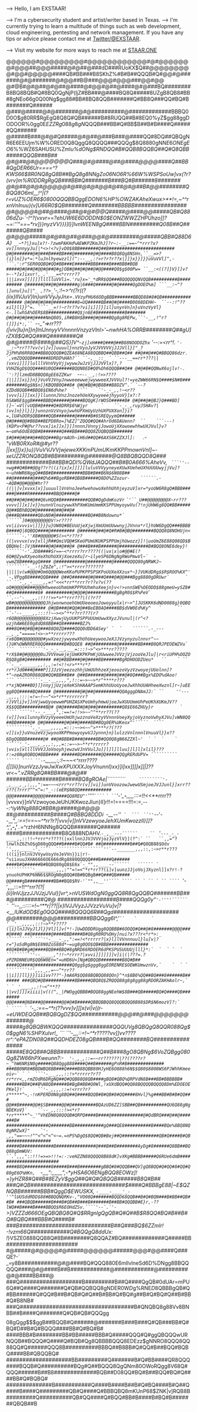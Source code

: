 --> Hello, I am EXSTAAR!

 --> I'm a cybersecurity student and artist/writer based in Texas.
 --> I'm currently trying to learn a multitude of things such as web development, cloud engineering, pentesting and network management. If you have any tips or advice please contact me at [Twitter/@EXSTAAR](https://www.twitter.com/exstaar).

 --> Visit my website for more ways to reach me at [STAAR.ONE](https://www.staar.one/)

 @@@@@@#@@@@@@@@@#@@@@@@@@@@@@#@#@@@@@@@#@@@##@@@#####@#@##@###dD###RUoKX$Q##@@@@@@@@@#@@#@@@@@####QB#BB###B8SKhZ%#B#B##QQQB#Q#@@#@#######@#@#######@#@@##B@###@@@#@@@###@@#@@
@#@B#@#@##@#@##@####@#@@#@##@####@#@###BQ########B8BQ8BQB#Q#8BQ0QgNjP(ljZ#BB###@####BQ8Q#####8UZgB8QB8#BB#8gNEo66g0Q00Ng$gg88#BB#8BQ8QQB#######Q#BB8Q###QQ#BQ#B#######Q######
@###@#####@#@#######@#@##########@#############BBBQ0D0O$$g8$0RR$RgEgQ8Q8Q#QB######B#8RUQQ##B#8EQ0%yZ$gg88ggDODOOR%0gg0E$EZZRg088g8gN$QQQB###BB#Q#BB$B##B#B####Q######QQ######
@#####B###@#@#Q#####@#@##@###B###@####QQ#8DQ##QBQgNR6E6EEUjm%W%ORED0Q8QggQ8QQQQ###QQQg$8Q8880gN$NE6ONEgEO$6%%WZ6SAHUSU%Zml*u%dONg$$RND$QQ#B#QQB8BQQBQ##Q#Q8QBB#####QQQB###B##
@#@##@#@@@@@@@Q###@#@####@##@####@@@@####Q##BB#QgDER66Ur====^?KWS66$$8$R0NQ8gQ8B##BgQ8g8NNgZo06NO6R%66W%WSPSoUw]vx(?*r?(vr*v]m%R0DDRgRgQB###BB#Q#######B###BQ#B######8#######
@#@##@#@#@@@@@#@##@#@#@@#@##@#@##B#@@########QBQQ8O6ml__!^|(?r=*vUZ%OER6$0800QQQBBQggEDON6%HP%OWZAKAheXwux>**!=,~^^rxnVnlnuu}(v]U66R0$QB#######Q########BBBBB################
@#@@@@#@##@####@##@#@#@@Q#####@####@@#####QB#Q8806dZu-`-!^?(vxvr==?ehUW6E6DODDN$0$EONZWWZZHPUhzo]]?~=_:''"==~*rv]}}nyzVV}}}]l}]lvnWEEN8gQ####BBN#########Q08B##Q#######QB####
@#@@@#####@#@##@##@###@@#@#########@#####QBB#Q88D6A} `__~*?|}xu]x?!-?zwmPAKHd%AEWKPZKmJhJ]?r~:-__:==~^*rrr?x?vv]]nnnyyJu]|*<>!<?v}vD0$8BB#######Q##B#########################
@#@#######@#@###B###BB###@#######@#@####B8Q8Qg8NSHn,``__=>?(i}ln]}v*=:*luJnlhyewzzl](^:--__,:!>r?r?r??x|]]}x}}]}}uVuVVl]^,-```.':r^SER0QQBQ#QQ#BB###E######BBB####B###BBB#BQB
#####@#@##@#@@#@##@#g}OB#@##@#@##@#@@####Q0$g$00Pw= ``__:<((?]}V}]]v?>--*]x]ixvr!,_.'___=<*rrrr??|||ixvx]]]]]]llllluVVli=.'ru}x='_*dRR$QQ###BQQQQQQNVQQB##########B##########
@######@##@#@#######g|6###Q######@#@#####QgDOEO%m] ```__:~^?|]unul}u]|^_ ,??>_`'-_,:!~>^r(?r((?(iix}llVJuV}ln}unVVyJyJnx=`.VVzyPHU66ODgBBB#######BBQD88#8#QB#################
@#@##@#@##@#########8=UQ#####BB##@#@####B0088DEHH~  ``--:!^??xil}ll}}^=. ````__=!!~r?r??v?vi]i]]]}]il]unynVn]n}uVnzVyVl}<-.llwhSA%OER$8B###########Q$jn6E#B##########B#######
@#@##@#@##@####NmQ80S,iR#B8H$B###@#@###BQg8g8REPw,``'-__,!^r?(]]}i*:,`` `--_"=>rr???(|viv]lu}n]}n]lnlJnnyyVVnnnnVnzyzVlnl>'~nwhHA%OR$R$B########Q##gU]rZX8$Q#QQ###Q########Q#
@#@####@8###@##QS}]V^`~zj]xH###Q###@##B88NOODOZhx`  '_--_:=<rr^!_. ````'-__:~*rr???vv(v|]v]]uuuul}nnzVyoJyVJVVVVVjJJJVll}]"_?JjPH%R6RR8Q##BB8QQQQB#QZEA68NEA88QQBBQ##QBB##Q##
##@##@##Q#BBQQ86dzr.   `,vmZQQQQB######8DRDD%HAh?`` ``-,__::_ ` ``---__==rr*???||(vxvi]]]]lulllVVnVVyVjjwywwJwJzVjJJJVVlx]?,?VVHZ6gD$QQQ###8U0QQ######BQQN8ED#Q0%Oh6QQQB##Q##
@#@#B#QQNwX6ojlv!-.     `':?]lzmdD8BBQQ8gEE6ZZKwr  ````-_-``````--__,:!>>????(||]]]xi}}n}}VuVVJVnyJnwweeewwejwywweeXJVVVul?!=yeZWW66RN$Q####$N#B##########8g$N$n]}KBQ0B0Q##8#
@#@#B@#@B8B##B8DZV^.` `--?XZDd8QQB##BBQ8$EN6d%he?  ` ````    `'-_-_,,!~<r??|vvv]i]]]xx]}llunnnJVnzJnozehUeXXywyeeejhyyoV}]x?:?hSAW6E$ggB####BBBQ######@####BQQgK]rWOSO#####B#
@#@##@#@BJ}Q###BD](]~`=Vl(vUQB#B####Q#8DRR$6%Wjyr     `    ``-_-_,ruyJSHAv?|(vv]n}}l}]}}unnznVzVnyojwwhUPXmUyUzhUXPUXXon]}i?=,lUA%OOR$QBB###QQB#######@#####B#6SREQyymQ######
@#@###@@#B8B##BEPD8Ro=]%EZ]^ZQQQ#QQ#AhrOd6DAUenn?  ``    ```---!(KDPx<P#@%r??vvx]ix]]x]}]]nnnnJVnnyjJowoUjXXowoewhhwUXJVul}v?=~om%6OdE8QB#B#######Q###BB###BQQ8ZUQBQQB#######
$#@##@#@##@##BQQ###BgrmAUh~iH6d##QQ#6AXS6KZZXJl]:   ``````.-_"vWB0RXoR#@#yr??||xx]]}x}}u}}VuVVJVVjwjeweXKKmPUmUKmKKPPmownVnl]~-xeUZZRONQ8QB#BB########@#######@Q8BBQBQQD8Q###
#############B##BB#QDl%QWdJAQQQ##B#B0A666%AheVv,   ` ```''-->wg##Q#B##@@g??r?((i?ix]x]]]]]luluVVVyyneyeXUwXUeheUXhUUUUwyjjVu]?<~uhHWR6NggQ##BB#B###########BBB#B##B6N$6N08B##
##@#######@###Q%6##BgoRB##QB8B#####Q8DO%ZZozur-    ``````.-~AQB#@@#@@@#hr??((||]v]xvxx]x]]uuuullVnVnoJeehwehowoXehhUhhjeyzuV]xr=*yoUW6R8gQ#BBB######@####R#########BB@Q####@#
##@##@#@##@##Q6vHQQ#B##########QQB#QgDdmKozVr`   ```` `'``_U##@@@@@@@@X~rr???vvvv]]]x]]v}}nunnVlnuzywwXhPXmKUmUmmKKSPPUmyoywVu(?!njUHW6g8QQ#BB#####Q@##BBhBQQ#@######@##@##@#
@###B@######Q8oN0#@############BQ##B8Ndownu*`       ``````]0#@@@@@@@@V!>r????vv|iivvviv|]]}}}u}UW8Q#BEUoUjeXjwjXmUUmUUwwnyjJVnnx*rl}hUW6DgQQ###BBBBB####Q|8QBQQ####@#########
@######@##@#Q#R#B#@B@########BQQQ8Q8NOHUjn<     ``````-.''X8#@@@@@#S(><*r??r?((|vvvvx(vv}xlljR##QmiVQ@#SKeUPUmUKUKPSPPUmjhUwozz}]!|uoUmZ6E88Q08QD$BQBQHel:]VjN#####@#@##@##@#
@###B###B######@###########B#BQQ8ONE6dey}!      ``````'-'.JD8####Sr==~<*rrrr?rr????((|vx|x|o#@@#E(?6Q#@ZywXXyeoXeXhUhUXXjXoezeXu]r~ilyeSP6DNgNgRWoPmwVl~`  -vwmZ8B####ggQ####
@###########@#########@#####QQQQ80gNRWKJ~     ````````-__-!jZ$Ze^,:!^><*rrrr???????|||||v(w#@@@#Om6Q@@@WeeKKoPUPKPPSPSKPoUUXeXXzux*~}]VUKdDRg$$R$ROO%KX^'`-,VPggB8####QQB####
@##Q######@#@###Q###@#@@###Bgg8880gDRUwr`      ` `` ``-_,_-____,,=!^<<<*rr**rrr?r??v?v(??oQ#@@@@#B##@@@HhweeoUhmUmKPPPUUhmhoXeejn}v<!>vnnSWE%OEODD$88gmeU=ySZ8###Q#########8#
##########@#@@#@##########BgBgR0$$R%PeV`         `  ``.--'-___,,:!!!!>>*>**rrr???|((?r??wB#@@@@@@@@@@@QJhjwonwnoehUmUUeeoeoJowoyyulx|r~>^]JUSKKK6dND0088g}0QBQB##############
@#@B###@#Q@#@##BeEB0AQ####BB$dVW0Ed%Ky^   `      `` ``-'--____,,:::!!~~><>^**r?rr???(r?r6QB@@@@@@@@@@8XzjXwwjUyUUKPSPPUUUmUwwXXyzJVunul|(r^<?uzjhAW6EE0g8dQ88BB##Q8######BZJ%
###8Q##@#B@#@###88Q0ZQ####QQQ0dDD6ASey' `  `    ``````.-_---__,_,"=====!<>~>**rrrrr???rx6QB#@@@@@@@@#ywXzezjywyewXhUhUeeywooJeXJJVzynyzulnnvr^~~(}UK%OWNRRER0QQ#######B#BQQE8
##@#########@#######BB###B0QRJPEOEWZVu` ```  `````````'-_-_-__,___=:::!~>^<>***rr?????*rX$8#@#@@@@@0uJVVVewejejUmKKPKPmKjUUwweeJVVzjVjzooVeJlu]|r<riUPH%OOZOR$Q8gB#Q#########
##@#BBB###@#@####BB######BgRDHOODZUeu*   ``    ` `` ``-__-______,,:,,:=!<!!<r>***r*?rr*rJd0###@###P]]JJzVjeezozhhjUmUUhhzeXjeoozoVyzVzwoyejUUolnn]?*^~neAZROR088QB#QQ#BB##B##
@##B######@####@##@#8Q###Bgx%EDO%dAoo!   ``` `````````-__-__,,,,",!::=~>~~>*r^****r???r*xjNQ###BO}]}nnyjjUzjeXeKShHAAAPSemKhhUUoUyoeJwXhhUUAHheeXwznl]r~]uEEgg8QQ#####BQ#####
@#########@#@##@#########QQAgggDNAmJJ:` ``     ```` ``''---_,,,,::::=!=~!~~^<>*r**rrrrrrr?r]VVli}v]]nVjwwUyoewwmPUHZASXPeUmhyhmwUjoeJwXUUUmmUhPeUKhXUKmJV??X$$QQB#########B@#
@#@#####B#@#@##@#########Q8$E66ZHUy}r          ` ```` ````''--_-___,",:==!=!!>>~~^^**rr??(??(v]]]vxilunnyXVzyVyeeeUmUhjwzznoVeXzyVVnnnVoeyXyjoVyznoVwhyXJVu]vWN8QQ##BB#####@#
@#@#######@#@##@####BB#BQg0ER%UKeox^'`````  ```` `````````'._-____,,,,,=:::~~><~~^>****r?(???v]]iv}}uVnuzeVzjwyooXKPPmowyoywVJJynnn}n}lulzzVnlnnnlVnuuVl}}x??6DgQQBBB######@#
##@#BBB#B###@####BB#QQ0Q8gN66ZZXl~'  ` `  `    ` `` ` `````'_'-___,_,,,:,,,=::=~~>~**r*rrrrr?|vviv]xllllVVVJJoVooyhjewzwVJnVVulJu]]l]l]lluu]]l]l]xlil}???r:=z6Ng8QBQQ#BBB####
######BQ#######@Q#####QQgRERdUPV= ``````````  ````` ```` ``-`-____,_,,_,,,:,:!~~~<^r*rrr????(|]]ii}]nunVzzJywJwXwXPUXXXJoyVnunnl}xx}]i]xx]]]]x]]|]??vr<~".vZRRg8Q##BB###@#@##
######BB########B#####BQ8gROAe|``````````` `   ` `` `````````'-_,___,_,:,,,":==~~~<rrr*rr??r(v]]vi]]unVVoozowJwewUSmjoeJVJJunl}]xrr??r??(?rrr?^^<^=:"_-:(eER$N8QQ############
@@@#######@@@@@########QQ8REU^'``''''` ```` `  ```` ` `` ````'-'___-__,,,,,:::=!!<<**r*rrr??|vvvxv}]nVVzwoyoeJeUhUKKwozJlun}ll]r!!=!====!!!=:=,_---:^iyWNg888Q#BB#@#####@#@@@
##@##########B####Q#BBBQ8DDDi` `-__--''````  `  ``` ```` ` ``''`-_-'--,,_,",,:==!==~~^*rr?r?|vvv|v]]nVVzewyoeJehXUmKwozzll}]]?^,'___,-,'__``.``=^rzhH6NNNg8QQQB#######Q######
####B############B8Q888NDAHV.``-_,__---``````    `` ` `` ` `` ``'```---_-_-____,,::!!~*rrr*r????(|xxllnnJJVJVVVjozJyzVlV}](?^:` ``   ``,,=^?lnwlhZ6Z%O$gD80gQQQ##B####B#QQ#B#
##@##########B##Q#Q8QB88$Odv `',,,_____-'.````  ``````````````````''`--_______,,,::,:~>r**r???(((i}}nlnVJVVywVoyVeJeVVn}}i|r!-^viixuuJXHA6666OE666dRg8880QQQQQ###B####Q######
####B#Q######B#BQBQ80gQ8$E6x`-_"",,____--``````   `````` ` ``````````'________,,,:""=!=<^*r*rr??(i]v]uunzJJjoVojJXyznl]]x?r!-?ynuohUPHKP6NN6$$ROgN0gBQQ#8B#BQBgB##Q###QB#####
@@####gB##########BB##BQ8$RV-'`"",,__''```` ```` `` ` `` ` `` ```` ```'-'__,__,,,:::=!!^^r*rr?(?|(ii}lnVJjzzJJVJzjJVul}]vr^,>nVUSWdOgN0ggQQ8R8QgQQBQ#######BB###@#########Q#@
##################B####QQQg0y"`'-''''``````    ` `            ` `` `  ``'_'-_-_,,::::::=!~^**r|??||x}lVJJVyzJJVzzVuVu]v|?<__lUKdOD$Eg0QQQ####BQQQQ6R##Qgd####################
@@########@@@##########BBQQgg6l^,'` `` ` ``    `      ``   `` ` `` `  ` ``'__'__,,,,,::!~>**r????(|i}lnJJVyJlJl}}Vl]l]v(*!-]UwDDDDRUgg8QQBBB#6OOQQ#Q##@#8#######@@@@####@###@
##@#######@####BBB####B#Q8gR0RO%OHy]nui?x???r<*r*>:_      `  `````````` ```''-___-_,,":==!<*rrrrr?|x}l]lVVnnnuul}lu]v|?r="}oSdRg8N$E8N0ZoS88d*~=ug8g0QO$QB#BBB###############
#8Q#B#B#g#@####BQB##BBQ#8gNRD66RDOER6dPKSPUSUUUUjlll}*:`  `  ` `  `  `````````''--_____,"!!~*rrrr?|xvvi]]]]]]]v]i|(|???=.?zPZRDNNEUR$QQ6W0En="=uHD6U<]Ng#QBQQB########B8Q#B##
####QQ####@##############Q0gg$g$ggg8ggEORENRE$OEWKUmwznVv,`    `  ` `   ````````''',,,_,,=~~^*rr??||i]]]ll}}}]iiivv???"-}mA6R$QQ88BQBQQ88QOn}^*n$8B6%QQ##BQ###8######B#######
###QBQ#@B###########BB####QBQ8Q$ZRQQQ88g8g8gg88gRDORZAKHAolr~,`          ` ` `` ``'____,,:!~<^**??||vv]]]]xiiii|v(((^,_|PWOggQBBB#BQQ88ggNEehW$8B###QB#####BQ#Q####QB########
@@@####@N8###@@######@@#@#B#####QBBQBBQQ8QQQBQQQ8B88$DR$N6mozV]?:`       ` ```` ` ``'-_,,:==~^*r(??vvv]v]]]x(vi|v((r-=eUWDEQQB##BQBQgDZ$QQ###########@@@##@###@@@@@@@#######@
#####g8QBQBWKQQQ###############QQQUVg8QBQgQ8QQR088Qg$0$ggN6%SHPXulvr!_    ```     ``'-_,,::=!~^*r?????vv]]vv????rr^:^ePAZDN08Q##QQDHDEZ08gQB###B#QQ########BQ################
#####E8QQ8##QBBB############Q##B###8gO8QBNg$6VoZQBgg080Qg8ZW66hPXweunn?:-   ` ` ````'-_,_,::=~~rr??????|??(????r?~_^hW6NR$N0g#####Q88Qgg888####Q##B######gPnR#B##############
###BB0NR8#BBDWBQ8BB###Q####B88QBB80HJyHE6O888h6N$$Q80$8808WS6PJWhhKmeeoiv~` ` `  ```'-___,,,::!>*rrrrr?r??rr*rr<,,rmZOdR6DRgNQ##Q#QQB88Q8QB####gBQ8#QBQ%QRPVdN8B###BB#BBBBBB#
######BB#Q##B%N8QB#####B#BgB#BB#Q0Wl,!xUXdBQQ#QQ88BQQQQBQQQQ8Dm%EDOEOEPKel}!`     ``'-_,,,,::=!<rrr?r?r*****^~,-!nKPERD0N8g8BQ##Q####BQQB#B#QB#8#QQ####8Hvl}%g###BB#B#B#QQ###
@@##B#####@@#$SB#####@@#@#########BQAzUD6ZZ]SBB##QB##########QU6Q88gNgNDEKoV}`    ``--_,,:::!><*r?*rr*****^~_'^VhEDN8Q8QQQB#QRPQ####B####@############@#QdBRQ###@##@#######B#
################Q#######BB###########gQ###QE8##########B####BQe%8BQ8NQ8gNRZwX]"    `'-_,,"==~~~!^^<^<^<^<~=.=nPS%DgQ$8QQ#QB#Bej##Q##############QB#Q####B#QB#################
#####B############B###############@###B##B########AyDg#8######Q8BB##BQQ88gDmWUV:   ``.',,,"::!!!=>=>!!!=:-:veHZZN88QQQQ8B88dK]vXKg#BBBB#####Q6RUe6dmB########################
####B8Q##########8#####B###B########gBBQ#8#QQQB##QV]gQ8BQQ#Q#QQ#8#QQ#Q80gE6O%HKn,  ````-,,,,":,,,,,,,",-*yHSA6O6ENgBQQ8EOWz]!  =}yHZR8#Q##B#8EZyV$ggQ##Q#Q#Q8QQB######B8Q#B##
###Q#QB#############################$####Q#BBBgE88|~E$QZNQBB######BBB#QggD$EWUSKX,   ``-____-____'_-''^lUUSddRDD$88#BBQQNQRKv-,^VO08Q#######BQQD68QQB##B#Q#BQN###B#BB##QB##B#
###QBQB######B###B#QB##B###B#######B##BB#QQQBB#E}r,-??lWQ##B####B####BBQQ$R6EOHdZSv.````'--`.`'-``_>]VZZZd666OEgQBQBQ8Q#Q$RRgnlgQgQB#Q#Q##B$R8QQ#BQ#B##B#Q#BQBQ###BBB#Q####B#
###B############################B##Q###BQ$6ZZmlr!` ` -!vzm66Q############Q#BQQgQ8ddUx:``` ```_!*}VSZE0888QQ88Q#8B########Q8QQAZ#BQ#############Q#####BB######################
#@#####@#@@@@#@#####@@@@@@######@@@#@@####Q###QE?-` _=y8B###########@#@####BQ#QQQ880E6mllvlneSd6D%DNgg8BBQQQQQ####@#@####B##B############@############@#########@#@####BB###@
###Q###################B#########B##Q####QgQB#0dUAr=mPU6Q##Q####Q#######Q#QB#QQBQQ8gNDER0W$D$g%RNE$D$8QBBBgQB#Q#BB######Q#QQ#B##B#QB#Q#Q##B#BB#Q#BQ#g##B#Q#BQ#Q##B#BB#Q#B8NB#
###Q###################################B#QNQBQ8g88Vv8BNBB##B####Q#######Q#QB#QB#QQQgg$$$$08gQg$g$$$$ggB##BQQB#Q######@#######B###B###Q#QB###BB#Q#BQ#D##B#Q#BQQQ####BB#Q#BQ#B#
####BBB#B########BB#BB#####BBB#Q#####QQQ#Q#ggQBQQQwURNQQB##BQQQ#Q####Q#BQB#Qg8QBBBBQQQ8EDEzz$gNNRO8QQQ8QQ88QQ#Q######QQQ8B##########BBBQ##B8BB#Q#QQ#B##BQQ#BQBQ####BB#QBQQBQ#
####################BB#########Q#######B#Q#BB####QR8QQQ####BQQB#Q##########BQg#Q##BQQQ8QgQNm80OWoRQgg8V68Q#QQQ######B##B8#############BQB##D08QQ#BQ#B##BQQ#BQ#Q####BB#Q#BQBQ#
##############B###########Q####B####B##B#Q#BQ####B#Q##Q####B####Q#########QB#Q####Q#BBBQBQ8mKUnP68$ZNK|v]RQB8B#########Q##########QB#QQ####Q#BQQ#BB#B####B#BQ#B#######QBQB##B
